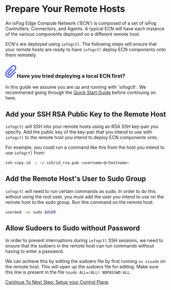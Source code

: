# Prepare Your Remote Hosts

An ioFog Edge Compute Network ('ECN') is composed of a set of ioFog Controllers, Connectors, and Agents. A typical ECN will have each instance of the various components deployed on a different remote host.

ECN's are deployed using `iofogctl`. The following steps will ensure that your remote hosts are ready to have `iofogctl` deploy ECN components onto them remotely.

<aside class="notifications note">
  <h3><img src="/images/icos/ico-note.svg" alt="">Have you tried deploying a local ECN first?</h3>
  <p>In this guide we assume you are up and running with `iofogctl`. We recommened going through the <a href="https://iofog.org/docs/1.2.0/tools/iofogctl.html">Quick Start Guide</a> before continuing on here. </p>
</aside>

## Add your SSH RSA Public Key to the Remote Host

`iofogctl` will SSH into your remote hosts using an RSA SSH key-pair you specify. Add the public key of the key-pair that you intend to use with `iofogctl` to the remote host you intend to deploy ECN components onto.

For example, you could run a command like this from the host you intend to use `iofogctl` from:

```bash
ssh-copy-id -i ~/.ssh/id_rsa.pub <username>@<hostname>
```

## Add the Remote Host's User to Sudo Group

`iofogctl` will need to run certain commands as sudo. In order to do this without using the root user, you must add the user you intend to use on the remote host to the sudo group. Run this command on the remote host:

```bash
usermod -aG sudo $USER
```

## Allow Sudoers to Sudo without Password

In order to prevent interruptions during `iofogctl` SSH sessions, we need to ensure that the sudoers in the remote host can run commands without having to enter a password. 

We can achieve this by editing the sudoers file by first running `su visudo` on the remote host. This will open up the sudoers file for editing. Make sure this line is present in the file `%sudo ALL=(ALL) NOPASSWD:ALL`.

[Continue To Next Step: Setup your Control Plane](setup-your-controlplane.html).